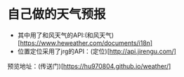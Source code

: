 # 自己做的天气预报

- 其中用了和风天气的API:(和风天气)[https://www.heweather.com/documents/i18n]
- 位置定位采用了jrg的API：(定位)[http://api.jirengu.com/]

预览地址：(传送门)[https://hu970804.github.io/weather/]